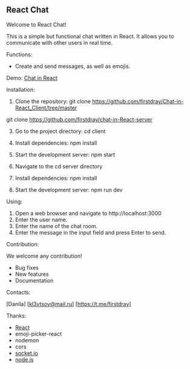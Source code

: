 ## React Chat

Welcome to React Chat!

This is a simple but functional chat written in React. It allows you to communicate with other users in real time.

Functions:

* Create and send messages, as well as emojis.

Demo: [Chat in React](https://master--fabulous-brigadeiros-53d3e3.netlify.app )

Installation:

1. Clone the repository:
git clone https://github.com/firstdray/Chat-in-React_Client/tree/master

git clone https://github.com/firstdray/chat-in-React-server


3. Go to the project directory:
cd client


4. Install dependencies:
npm install


5. Start the development server:
npm start

6. Navigate to the
cd server directory

7. Install dependencies:
npm install


8. Start the development server:
npm run dev

Using:

1. Open a web browser and navigate to
http://localhost:3000
2. Enter the user name.
3. Enter the name of the chat room.
4. Enter the message in the input field and press Enter to send.

Contribution:

We welcome any contribution! 

* Bug fixes
* New features
* Documentation

Contacts:

[Danila]
[kl3vtsov@mail.ru]
[https://t.me/firstdray]

Thanks:

* [React](https://react.dev/)
* emoji-picker-react
* nodemon
* cors
* [socket.io](https://socket.io/)
* [node.js](https://nodejs.org)
